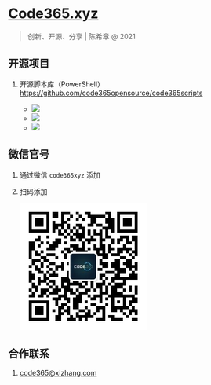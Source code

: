 # [Code365.xyz](https://code365.xyz)
> 创新、开源、分享 | 陈希章 @ 2021

## 开源项目

1. 开源脚本库（PowerShell）<https://github.com/code365opensource/code365scripts>

    - [![](https://img.shields.io/powershellgallery/v/code365scripts.svg?style=flat-square&label=code365scripts)](https://www.powershellgallery.com/packages/code365scripts/)
    - [![](https://img.shields.io/powershellgallery/v/code365scripts.svg?style=flat-square&label=code365scripts.teams)](https://www.powershellgallery.com/packages/code365scripts/)
    - [![](https://img.shields.io/powershellgallery/v/code365scripts.svg?style=flat-square&label=code365scripts.weixin)](https://www.powershellgallery.com/packages/code365scripts/)

## 微信官号

1. 通过微信 `code365xyz` 添加
1. 扫码添加

    ![](assets\mp.jpg)


## 合作联系

1. code365@xizhang.com